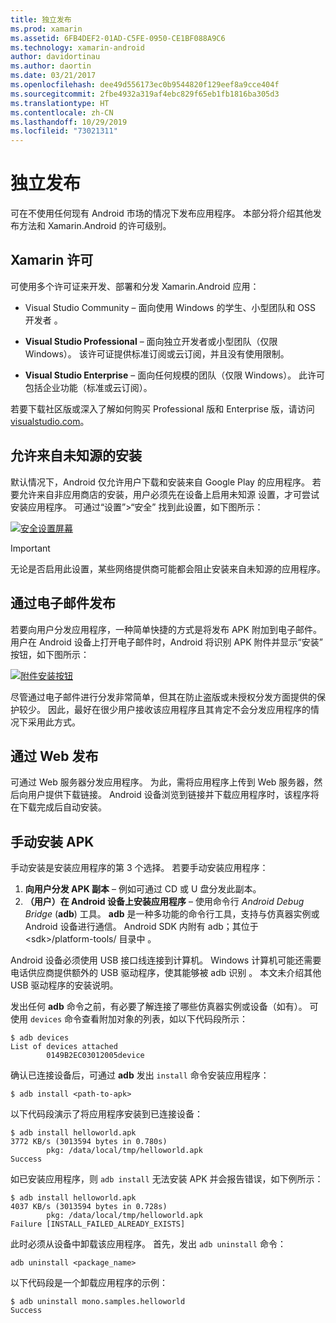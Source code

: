 ```yaml
---
title: 独立发布
ms.prod: xamarin
ms.assetid: 6FB4DEF2-01AD-C5FE-0950-CE1BF088A9C6
ms.technology: xamarin-android
author: davidortinau
ms.author: daortin
ms.date: 03/21/2017
ms.openlocfilehash: dee49d556173ec0b9544820f129eef8a9cce404f
ms.sourcegitcommit: 2fbe4932a319af4ebc829f65eb1fb1816ba305d3
ms.translationtype: HT
ms.contentlocale: zh-CN
ms.lasthandoff: 10/29/2019
ms.locfileid: "73021311"
---
```

# <a name="publishing-independently"></a>独立发布

可在不使用任何现有 Android 市场的情况下发布应用程序。 本部分将介绍其他发布方法和 Xamarin.Android 的许可级别。

## <a name="xamarin-licensing"></a>Xamarin 许可

可使用多个许可证来开发、部署和分发 Xamarin.Android 应用：

- Visual Studio Community &ndash; 面向使用 Windows 的学生、小型团队和 OSS 开发者  。

- **Visual Studio Professional** &ndash; 面向独立开发者或小型团队（仅限 Windows）。 该许可证提供标准订阅或云订阅，并且没有使用限制。

- **Visual Studio Enterprise** &ndash; 面向任何规模的团队（仅限 Windows）。 此许可包括企业功能（标准或云订阅）。

若要下载社区版或深入了解如何购买 Professional 版和 Enterprise 版，请访问 [visualstudio.com](https://visualstudio.microsoft.com/xamarin/)。

## <a name="allow-installation-from-unknown-sources"></a>允许来自未知源的安装

默认情况下，Android 仅允许用户下载和安装来自 Google Play 的应用程序。 若要允许来自非应用商店的安装，用户必须先在设备上启用未知源  设置，才可尝试安装应用程序。 可通过“设置”>“安全”  找到此设置，如下图所示：

[![安全设置屏幕](publishing-independently-images/settings.png)](publishing-independently-images/settings.png#lightbox)

> [!IMPORTANT]
> 无论是否启用此设置，某些网络提供商可能都会阻止安装来自未知源的应用程序。

## <a name="publishing-by-e-mail"></a>通过电子邮件发布

若要向用户分发应用程序，一种简单快捷的方式是将发布 APK 附加到电子邮件。 用户在 Android 设备上打开电子邮件时，Android 将识别 APK 附件并显示“安装”  按钮，如下图所示：

[![附件安装按钮](publishing-independently-images/publishing-via-email.png)](publishing-independently-images/publishing-via-email.png#lightbox)

尽管通过电子邮件进行分发非常简单，但其在防止盗版或未授权分发方面提供的保护较少。 因此，最好在很少用户接收该应用程序且其肯定不会分发应用程序的情况下采用此方式。

## <a name="publishing-by-web"></a>通过 Web 发布

可通过 Web 服务器分发应用程序。 为此，需将应用程序上传到 Web 服务器，然后向用户提供下载链接。 Android 设备浏览到链接并下载应用程序时，该程序将在下载完成后自动安装。

## <a name="manually-installing-an-apk"></a>手动安装 APK

手动安装是安装应用程序的第 3 个选择。 若要手动安装应用程序：

1. **向用户分发 APK 副本** &ndash; 例如可通过 CD 或 U 盘分发此副本。
1. **（用户）在 Android 设备上安装应用程序** &ndash; 使用命令行 *Android Debug Bridge* (**adb**) 工具。 **adb** 是一种多功能的命令行工具，支持与仿真器实例或 Android 设备进行通信。 Android SDK 内附有 adb；其位于 \<sdk>/platform-tools/ 目录中   。

Android 设备必须使用 USB 接口线连接到计算机。
Windows 计算机可能还需要电话供应商提供额外的 USB 驱动程序，使其能够被 adb 识别  。 本文未介绍其他 USB 驱动程序的安装说明。

发出任何 **adb** 命令之前，有必要了解连接了哪些仿真器实例或设备（如有）。 可使用 `devices` 命令查看附加对象的列表，如以下代码段所示：

```shell
$ adb devices
List of devices attached
        0149B2EC03012005device
```

确认已连接设备后，可通过 **adb** 发出 `install` 命令安装应用程序：

```shell
$ adb install <path-to-apk>
```

以下代码段演示了将应用程序安装到已连接设备：

```shell
$ adb install helloworld.apk
3772 KB/s (3013594 bytes in 0.780s)
        pkg: /data/local/tmp/helloworld.apk
Success
```

如已安装应用程序，则 `adb install` 无法安装 APK 并会报告错误，如下例所示：

```shell
$ adb install helloworld.apk
4037 KB/s (3013594 bytes in 0.728s)
        pkg: /data/local/tmp/helloworld.apk
Failure [INSTALL_FAILED_ALREADY_EXISTS]
```

此时必须从设备中卸载该应用程序。 首先，发出 `adb uninstall` 命令：

```shell
adb uninstall <package_name>
```

以下代码段是一个卸载应用程序的示例：

```shell
$ adb uninstall mono.samples.helloworld
Success
```
